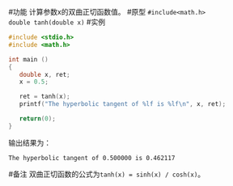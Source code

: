 #功能
计算参数x的双曲正切函数值。
#原型
`#include<math.h>`  
`double tanh(double x)`
#实例
```c
#include <stdio.h>
#include <math.h>

int main ()
{
   double x, ret;
   x = 0.5;

   ret = tanh(x);
   printf("The hyperbolic tangent of %lf is %lf\n", x, ret);

   return(0);
}
```
输出结果为：
```shell
The hyperbolic tangent of 0.500000 is 0.462117
```
#备注
双曲正切函数的公式为`tanh(x) = sinh(x) / cosh(x)`。
